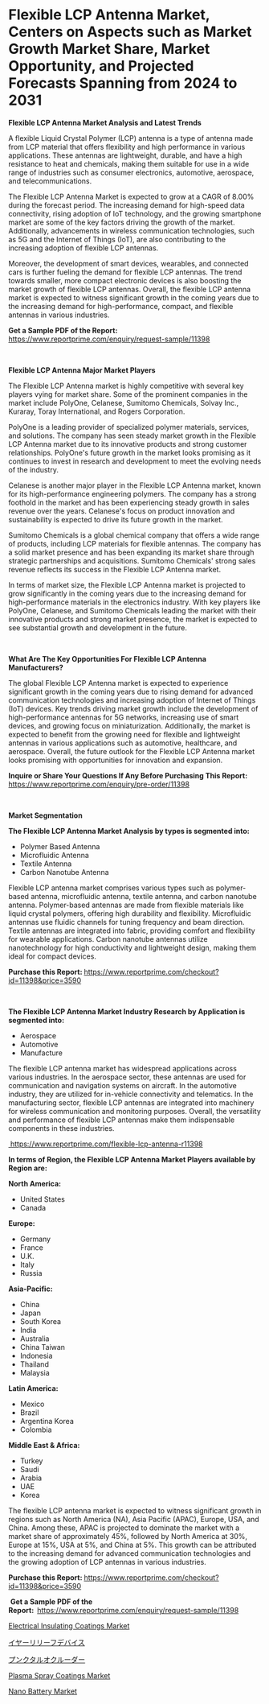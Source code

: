 <p><h1>Flexible LCP Antenna Market, Centers on Aspects such as Market Growth Market Share, Market Opportunity, and Projected Forecasts Spanning from 2024 to 2031</h1></p><p><strong>Flexible LCP Antenna Market Analysis and Latest Trends</strong></p>
<p><p>A flexible Liquid Crystal Polymer (LCP) antenna is a type of antenna made from LCP material that offers flexibility and high performance in various applications. These antennas are lightweight, durable, and have a high resistance to heat and chemicals, making them suitable for use in a wide range of industries such as consumer electronics, automotive, aerospace, and telecommunications.</p><p>The Flexible LCP Antenna Market is expected to grow at a CAGR of 8.00% during the forecast period. The increasing demand for high-speed data connectivity, rising adoption of IoT technology, and the growing smartphone market are some of the key factors driving the growth of the market. Additionally, advancements in wireless communication technologies, such as 5G and the Internet of Things (IoT), are also contributing to the increasing adoption of flexible LCP antennas.</p><p>Moreover, the development of smart devices, wearables, and connected cars is further fueling the demand for flexible LCP antennas. The trend towards smaller, more compact electronic devices is also boosting the market growth of flexible LCP antennas. Overall, the flexible LCP antenna market is expected to witness significant growth in the coming years due to the increasing demand for high-performance, compact, and flexible antennas in various industries.</p></p>
<p><strong>Get a Sample PDF of the Report:&nbsp;</strong> <a href="https://www.reportprime.com/enquiry/request-sample/11398">https://www.reportprime.com/enquiry/request-sample/11398</a></p>
<p>&nbsp;</p>
<p><strong>Flexible LCP Antenna Major Market Players</strong></p>
<p><p>The Flexible LCP Antenna market is highly competitive with several key players vying for market share. Some of the prominent companies in the market include PolyOne, Celanese, Sumitomo Chemicals, Solvay Inc., Kuraray, Toray International, and Rogers Corporation.</p><p>PolyOne is a leading provider of specialized polymer materials, services, and solutions. The company has seen steady market growth in the Flexible LCP Antenna market due to its innovative products and strong customer relationships. PolyOne's future growth in the market looks promising as it continues to invest in research and development to meet the evolving needs of the industry.</p><p>Celanese is another major player in the Flexible LCP Antenna market, known for its high-performance engineering polymers. The company has a strong foothold in the market and has been experiencing steady growth in sales revenue over the years. Celanese's focus on product innovation and sustainability is expected to drive its future growth in the market.</p><p>Sumitomo Chemicals is a global chemical company that offers a wide range of products, including LCP materials for flexible antennas. The company has a solid market presence and has been expanding its market share through strategic partnerships and acquisitions. Sumitomo Chemicals' strong sales revenue reflects its success in the Flexible LCP Antenna market.</p><p>In terms of market size, the Flexible LCP Antenna market is projected to grow significantly in the coming years due to the increasing demand for high-performance materials in the electronics industry. With key players like PolyOne, Celanese, and Sumitomo Chemicals leading the market with their innovative products and strong market presence, the market is expected to see substantial growth and development in the future.</p></p>
<p>&nbsp;</p>
<p><strong>What Are The Key Opportunities For Flexible LCP Antenna Manufacturers?</strong></p>
<p><p>The global Flexible LCP Antenna market is expected to experience significant growth in the coming years due to rising demand for advanced communication technologies and increasing adoption of Internet of Things (IoT) devices. Key trends driving market growth include the development of high-performance antennas for 5G networks, increasing use of smart devices, and growing focus on miniaturization. Additionally, the market is expected to benefit from the growing need for flexible and lightweight antennas in various applications such as automotive, healthcare, and aerospace. Overall, the future outlook for the Flexible LCP Antenna market looks promising with opportunities for innovation and expansion.</p></p>
<p><strong>Inquire or Share Your Questions If Any Before Purchasing This Report:</strong> <a href="https://www.reportprime.com/enquiry/pre-order/11398">https://www.reportprime.com/enquiry/pre-order/11398</a></p>
<p>&nbsp;</p>
<p><strong>Market Segmentation</strong></p>
<p><strong>The Flexible LCP Antenna Market Analysis by types is segmented into:</strong></p>
<p><ul><li>Polymer Based Antenna</li><li>Microfluidic Antenna</li><li>Textile Antenna</li><li>Carbon Nanotube Antenna</li></ul></p>
<p><p>Flexible LCP antenna market comprises various types such as polymer-based antenna, microfluidic antenna, textile antenna, and carbon nanotube antenna. Polymer-based antennas are made from flexible materials like liquid crystal polymers, offering high durability and flexibility. Microfluidic antennas use fluidic channels for tuning frequency and beam direction. Textile antennas are integrated into fabric, providing comfort and flexibility for wearable applications. Carbon nanotube antennas utilize nanotechnology for high conductivity and lightweight design, making them ideal for compact devices.</p></p>
<p><strong>Purchase this Report:&nbsp;</strong><a href="https://www.reportprime.com/checkout?id=11398&price=3590">https://www.reportprime.com/checkout?id=11398&price=3590</a></p>
<p>&nbsp;</p>
<p><strong>The Flexible LCP Antenna Market Industry Research by Application is segmented into:</strong></p>
<p><ul><li>Aerospace</li><li>Automotive</li><li>Manufacture</li></ul></p>
<p><p>The flexible LCP antenna market has widespread applications across various industries. In the aerospace sector, these antennas are used for communication and navigation systems on aircraft. In the automotive industry, they are utilized for in-vehicle connectivity and telematics. In the manufacturing sector, flexible LCP antennas are integrated into machinery for wireless communication and monitoring purposes. Overall, the versatility and performance of flexible LCP antennas make them indispensable components in these industries.</p></p>
<p><a href="https://www.reportprime.com/flexible-lcp-antenna-r11398">&nbsp;https://www.reportprime.com/flexible-lcp-antenna-r11398</a></p>
<p><strong>In terms of Region, the Flexible LCP Antenna Market Players available by Region are:</strong></p>
<p>
    <p> <strong> North America: </strong>
        <ul>
            <li>United States</li>
            <li>Canada</li>
        </ul>
        </p> 
    <p> <strong> Europe: </strong>
        <ul>
            <li>Germany</li>
            <li>France</li>
            <li>U.K.</li>
            <li>Italy</li>
            <li>Russia</li>
        </ul>
        </p> 
    <p> <strong> Asia-Pacific: </strong>
        <ul>
            <li>China</li>
            <li>Japan</li>
            <li>South Korea</li>
            <li>India</li>
            <li>Australia</li>
            <li>China Taiwan</li>
            <li>Indonesia</li>
            <li>Thailand</li>
            <li>Malaysia</li>
        </ul>
        </p> 
    <p> <strong> Latin America: </strong>
        <ul>
            <li>Mexico</li>
            <li>Brazil</li>
            <li>Argentina Korea</li>
            <li>Colombia</li>
        </ul>
        </p> 
    <p> <strong> Middle East & Africa: </strong>
        <ul>
            <li>Turkey</li>
            <li>Saudi</li>
            <li>Arabia</li>
            <li>UAE</li>
            <li>Korea</li>
        </ul>
    </p>
    </p>
<p><p>The flexible LCP antenna market is expected to witness significant growth in regions such as North America (NA), Asia Pacific (APAC), Europe, USA, and China. Among these, APAC is projected to dominate the market with a market share of approximately 45%, followed by North America at 30%, Europe at 15%, USA at 5%, and China at 5%. This growth can be attributed to the increasing demand for advanced communication technologies and the growing adoption of LCP antennas in various industries.</p></p>
<p><strong>Purchase this Report: </strong><a href="https://www.reportprime.com/checkout?id=11398&price=3590">https://www.reportprime.com/checkout?id=11398&price=3590</a></p>
<p>&nbsp;<strong>Get a Sample PDF of the Report:&nbsp;&nbsp;</strong><a href="https://www.reportprime.com/enquiry/request-sample/11398">https://www.reportprime.com/enquiry/request-sample/11398</a></p>
<p><strong></strong></p>
<p><p><a href="https://www.linkedin.com/pulse/electrical-insulating-coatings-market-size-evaluating-its-gstcf?trackingId=ux6z3ROSOP2qp5djJWYKQw%3D%3D">Electrical Insulating Coatings Market</a></p><p><a href="https://github.com/avbqbctihcbe2/Market-Research-Report-List-1/blob/main/737194925797.md">イヤーリリーフデバイス</a></p><p><a href="https://github.com/one-cool-chick/Market-Research-Report-List-1/blob/main/476280125796.md">プンクタルオクルーダー</a></p><p><a href="https://www.linkedin.com/pulse/global-plasma-spray-coatings-market-size-trends-insights-rjc1f?trackingId=bf4Qw138i0qmv7de478Xzw%3D%3D">Plasma Spray Coatings Market</a></p><p><a href="https://github.com/jsmusil/Market-Research-Report-List-2/blob/main/nano-battery-market.md">Nano Battery Market</a></p></p>